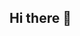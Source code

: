 ## Hi there 👋

<!--
**MadiBiZ/MadiBiZ** is a ✨ _special_ ✨ repository because its `README.md` (this file) appears on your GitHub profile.

Here are some ideas to get you started:

## Привет! Я Мадина

Я учусь Data Science и работаю над своими проектами.

- 🌱 Сейчас изучаю машинное обучение и математику.
- 🚀 Хочу улучшить свои навыки в Python и анализе данных.
- 📫 Буду рада обсудить интересные задачи!

[GitHub](githubaccount https://github.com/MadiBiZ-finch) | [Kaggle]([https://kaggle.com/](https://www.kaggle.com/madinabm-finch)

-->
